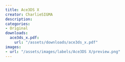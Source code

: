 ```yaml
---
title: Ace3DS X
creator: CharlieSIGMA
description:
categories:
- Original
downloads:
  ace3ds_x.pdf:
    url: "/assets/downloads/ace3ds_x.pdf"
images:
- url: "/assets/images/labels/Ace3DS X/preview.png"
---
```

